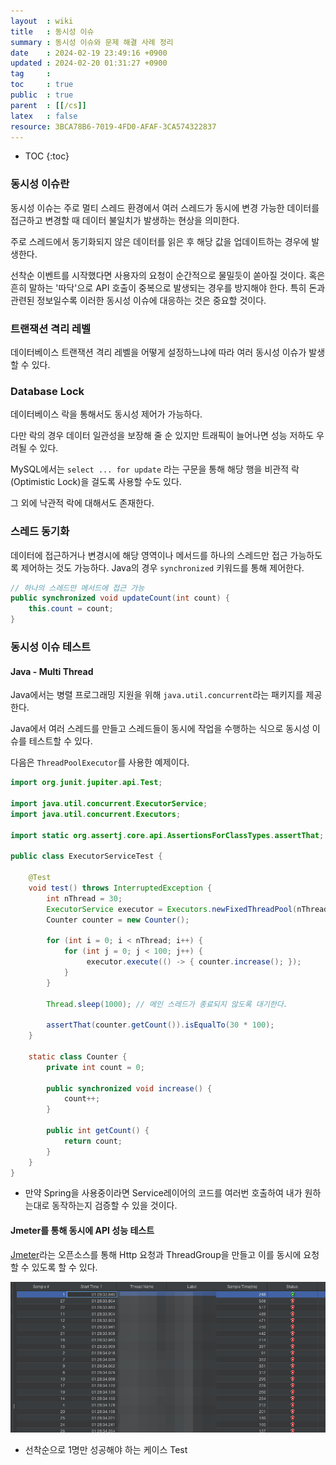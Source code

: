 ```yaml
---
layout  : wiki
title   : 동시성 이슈
summary : 동시성 이슈와 문제 해결 사례 정리
date    : 2024-02-19 23:49:16 +0900
updated : 2024-02-20 01:31:27 +0900
tag     : 
toc     : true
public  : true
parent  : [[/cs]] 
latex   : false
resource: 3BCA78B6-7019-4FD0-AFAF-3CA574322837
---
```

* TOC
{:toc}

### 동시성 이슈란

동시성 이슈는 주로 멀티 스레드 환경에서 여러 스레드가 동시에 변경 가능한 데이터를 접근하고 변경할 때 데이터 불일치가 발생하는 현상을 의미한다.

주로 스레드에서 동기화되지 않은 데이터를 읽은 후 해당 값을 업데이트하는 경우에 발생한다.

선착순 이벤트를 시작했다면 사용자의 요청이 순간적으로 물밀듯이 쏟아질 것이다. 혹은 흔히 말하는 '따닥'으로 API 호출이 중복으로 발생되는 경우를 방지해야 한다. 특히 돈과 관련된 정보일수록 이러한 동시성 이슈에 대응하는 것은 중요할 것이다.

### 트랜잭션 격리 레벨

데이터베이스 트랜잭션 격리 레벨을 어떻게 설정하느냐에 따라 여러 동시성 이슈가 발생할 수 있다.

### Database Lock

데이터베이스 락을 통해서도 동시성 제어가 가능하다.

다만 락의 경우 데이터 일관성을 보장해 줄 순 있지만 트래픽이 늘어나면 성능 저하도 우려될 수 있다.

MySQL에서는 `select ... for update` 라는 구문을 통해 해당 행을 비관적 락(Optimistic Lock)을 걸도록 사용할 수도 있다.

그 외에 낙관적 락에 대해서도 존재한다.

### 스레드 동기화

데이터에 접근하거나 변경시에 해당 영역이나 메서드를 하나의 스레드만 접근 가능하도록 제어하는 것도 가능하다. Java의 경우 `synchronized` 키워드를 통해 제어한다.

```java
// 하나의 스레드만 메서드에 접근 가능
public synchronized void updateCount(int count) {
	this.count = count;
}
```

### 동시성 이슈 테스트

#### Java - Multi Thread

Java에서는 병렬 프로그래밍 지원을 위해 `java.util.concurrent`라는 패키지를 제공한다.

Java에서 여러 스레드를 만들고 스레드들이 동시에 작업을 수행하는 식으로 동시성 이슈를 테스트할 수 있다.

다음은 `ThreadPoolExecutor`를 사용한 예제이다.

```java
import org.junit.jupiter.api.Test;

import java.util.concurrent.ExecutorService;
import java.util.concurrent.Executors;

import static org.assertj.core.api.AssertionsForClassTypes.assertThat;

public class ExecutorServiceTest {

	@Test
	void test() throws InterruptedException {
		int nThread = 30;
		ExecutorService executor = Executors.newFixedThreadPool(nThread);
		Counter counter = new Counter();

		for (int i = 0; i < nThread; i++) {
			for (int j = 0; j < 100; j++) {
				 executor.execute(() -> { counter.increase(); });
			}
		}

		Thread.sleep(1000); // 메인 스레드가 종료되지 않도록 대기한다.

		assertThat(counter.getCount()).isEqualTo(30 * 100);
	}

	static class Counter {
		private int count = 0;

		public synchronized void increase() {
			count++;
		}

		public int getCount() {
			return count;
		}
	}
}
```

- 만약 Spring을 사용중이라면 Service레이어의 코드를 여러번 호출하여 내가 원하는대로 동작하는지 검증할 수 있을 것이다.

#### Jmeter를 통해 동시에 API 성능 테스트

[Jmeter](https://github.com/apache/jmeter)라는 오픈소스를 통해 Http 요청과 ThreadGroup을 만들고 이를 동시에 요청할 수 있도록 할 수 있다.

![jmeter example]( /resource//9776cd2d-8c9b-4fd9-b485-ddfcfe7ec219.png )

- 선착순으로 1명만 성공해야 하는 케이스 Test

